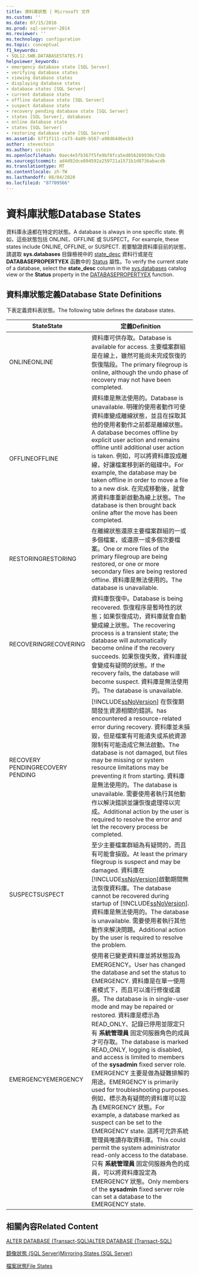 ```yaml
---
title: 資料庫狀態 | Microsoft 文件
ms.custom: ''
ms.date: 07/15/2016
ms.prod: sql-server-2014
ms.reviewer: ''
ms.technology: configuration
ms.topic: conceptual
f1_keywords:
- SQL12.SWB.DATABASESTATES.F1
helpviewer_keywords:
- emergency database state [SQL Server]
- verifying database states
- viewing database states
- displaying database states
- database states [SQL Server]
- current database state
- offline database state [SQL Server]
- suspect database state
- recovery pending database state [SQL Server]
- states [SQL Server], databases
- online database state
- states [SQL Server]
- restoring database state [SQL Server]
ms.assetid: b7f1f111-ca73-4a89-b567-a98d64d6ecb3
author: stevestein
ms.author: sstein
ms.openlocfilehash: 0aec4e5fb367f5fe9bf8fca5ed056269930cf2db
ms.sourcegitcommit: ad4d92dce894592a259721a1571b1d8736abacdb
ms.translationtype: MT
ms.contentlocale: zh-TW
ms.lasthandoff: 08/04/2020
ms.locfileid: "87709566"
---
```

# <a name="database-states"></a><span data-ttu-id="f27f4-102">資料庫狀態</span><span class="sxs-lookup"><span data-stu-id="f27f4-102">Database States</span></span>
  <span data-ttu-id="f27f4-103">資料庫永遠都在特定的狀態。</span><span class="sxs-lookup"><span data-stu-id="f27f4-103">A database is always in one specific state.</span></span> <span data-ttu-id="f27f4-104">例如，這些狀態包括 ONLINE、OFFLINE 或 SUSPECT。</span><span class="sxs-lookup"><span data-stu-id="f27f4-104">For example, these states include ONLINE, OFFLINE, or SUSPECT.</span></span> <span data-ttu-id="f27f4-105">若要驗證資料庫目前的狀態，請選取 **sys.databases** 目錄檢視中的 [state_desc](/sql/relational-databases/system-catalog-views/sys-databases-transact-sql) 資料行或是在 **DATABASEPROPERTYEX** 函數中的 [Status](/sql/t-sql/functions/databasepropertyex-transact-sql) 屬性。</span><span class="sxs-lookup"><span data-stu-id="f27f4-105">To verify the current state of a database, select the **state_desc** column in the [sys.databases](/sql/relational-databases/system-catalog-views/sys-databases-transact-sql) catalog view or the **Status** property in the [DATABASEPROPERTYEX](/sql/t-sql/functions/databasepropertyex-transact-sql) function.</span></span>  
  
## <a name="database-state-definitions"></a><span data-ttu-id="f27f4-106">資料庫狀態定義</span><span class="sxs-lookup"><span data-stu-id="f27f4-106">Database State Definitions</span></span>  
 <span data-ttu-id="f27f4-107">下表定義資料表狀態。</span><span class="sxs-lookup"><span data-stu-id="f27f4-107">The following table defines the database states.</span></span>  
  
|<span data-ttu-id="f27f4-108">State</span><span class="sxs-lookup"><span data-stu-id="f27f4-108">State</span></span>|<span data-ttu-id="f27f4-109">定義</span><span class="sxs-lookup"><span data-stu-id="f27f4-109">Definition</span></span>|  
|-----------|----------------|  
|<span data-ttu-id="f27f4-110">ONLINE</span><span class="sxs-lookup"><span data-stu-id="f27f4-110">ONLINE</span></span>|<span data-ttu-id="f27f4-111">資料庫可供存取。</span><span class="sxs-lookup"><span data-stu-id="f27f4-111">Database is available for access.</span></span> <span data-ttu-id="f27f4-112">主要檔案群組是在線上，雖然可能尚未完成恢復的恢復階段。</span><span class="sxs-lookup"><span data-stu-id="f27f4-112">The primary filegroup is online, although the undo phase of recovery may not have been completed.</span></span>|  
|<span data-ttu-id="f27f4-113">OFFLINE</span><span class="sxs-lookup"><span data-stu-id="f27f4-113">OFFLINE</span></span>|<span data-ttu-id="f27f4-114">資料庫是無法使用的。</span><span class="sxs-lookup"><span data-stu-id="f27f4-114">Database is unavailable.</span></span> <span data-ttu-id="f27f4-115">明確的使用者動作可使資料庫變成離線狀態，並且在採取其他的使用者動作之前都是離線狀態。</span><span class="sxs-lookup"><span data-stu-id="f27f4-115">A database becomes offline by explicit user action and remains offline until additional user action is taken.</span></span> <span data-ttu-id="f27f4-116">例如，可以將資料庫設成離線，好讓檔案移到新的磁碟中。</span><span class="sxs-lookup"><span data-stu-id="f27f4-116">For example, the database may be taken offline in order to move a file to a new disk.</span></span> <span data-ttu-id="f27f4-117">在完成移動後，就會將資料庫重新啟動為線上狀態。</span><span class="sxs-lookup"><span data-stu-id="f27f4-117">The database is then brought back online after the move has been completed.</span></span>|  
|<span data-ttu-id="f27f4-118">RESTORING</span><span class="sxs-lookup"><span data-stu-id="f27f4-118">RESTORING</span></span>|<span data-ttu-id="f27f4-119">在離線狀態還原主要檔案群組的一或多個檔案，或還原一或多個次要檔案。</span><span class="sxs-lookup"><span data-stu-id="f27f4-119">One or more files of the primary filegroup are being restored, or one or more secondary files are being restored offline.</span></span> <span data-ttu-id="f27f4-120">資料庫是無法使用的。</span><span class="sxs-lookup"><span data-stu-id="f27f4-120">The database is unavailable.</span></span>|  
|<span data-ttu-id="f27f4-121">RECOVERING</span><span class="sxs-lookup"><span data-stu-id="f27f4-121">RECOVERING</span></span>|<span data-ttu-id="f27f4-122">資料庫恢復中。</span><span class="sxs-lookup"><span data-stu-id="f27f4-122">Database is being recovered.</span></span> <span data-ttu-id="f27f4-123">恢復程序是暫時性的狀態；如果恢復成功，資料庫就會自動變成線上狀態。</span><span class="sxs-lookup"><span data-stu-id="f27f4-123">The recovering process is a transient state; the database will automatically become online if the recovery succeeds.</span></span> <span data-ttu-id="f27f4-124">如果恢復失敗，資料庫就會變成有疑問的狀態。</span><span class="sxs-lookup"><span data-stu-id="f27f4-124">If the recovery fails, the database will become suspect.</span></span> <span data-ttu-id="f27f4-125">資料庫是無法使用的。</span><span class="sxs-lookup"><span data-stu-id="f27f4-125">The database is unavailable.</span></span>|  
|<span data-ttu-id="f27f4-126">RECOVERY PENDING</span><span class="sxs-lookup"><span data-stu-id="f27f4-126">RECOVERY PENDING</span></span>|[!INCLUDE[ssNoVersion](../../../includes/ssnoversion-md.md)] <span data-ttu-id="f27f4-127">在恢復期間發生資源相關的錯誤。</span><span class="sxs-lookup"><span data-stu-id="f27f4-127">has encountered a resource-related error during recovery.</span></span> <span data-ttu-id="f27f4-128">資料庫並未損毀，但是檔案有可能遺失或系統資源限制有可能造成它無法啟動。</span><span class="sxs-lookup"><span data-stu-id="f27f4-128">The database is not damaged, but files may be missing or system resource limitations may be preventing it from starting.</span></span> <span data-ttu-id="f27f4-129">資料庫是無法使用的。</span><span class="sxs-lookup"><span data-stu-id="f27f4-129">The database is unavailable.</span></span> <span data-ttu-id="f27f4-130">需要使用者執行其他動作以解決錯誤並讓恢復處理得以完成。</span><span class="sxs-lookup"><span data-stu-id="f27f4-130">Additional action by the user is required to resolve the error and let the recovery process be completed.</span></span>|  
|<span data-ttu-id="f27f4-131">SUSPECT</span><span class="sxs-lookup"><span data-stu-id="f27f4-131">SUSPECT</span></span>|<span data-ttu-id="f27f4-132">至少主要檔案群組為有疑問的，而且有可能會損毀。</span><span class="sxs-lookup"><span data-stu-id="f27f4-132">At least the primary filegroup is suspect and may be damaged.</span></span> <span data-ttu-id="f27f4-133">資料庫在 [!INCLUDE[ssNoVersion](../../../includes/ssnoversion-md.md)]啟動期間無法恢復資料庫。</span><span class="sxs-lookup"><span data-stu-id="f27f4-133">The database cannot be recovered during startup of [!INCLUDE[ssNoVersion](../../../includes/ssnoversion-md.md)].</span></span> <span data-ttu-id="f27f4-134">資料庫是無法使用的。</span><span class="sxs-lookup"><span data-stu-id="f27f4-134">The database is unavailable.</span></span> <span data-ttu-id="f27f4-135">需要使用者執行其他動作來解決問題。</span><span class="sxs-lookup"><span data-stu-id="f27f4-135">Additional action by the user is required to resolve the problem.</span></span>|  
|<span data-ttu-id="f27f4-136">EMERGENCY</span><span class="sxs-lookup"><span data-stu-id="f27f4-136">EMERGENCY</span></span>|<span data-ttu-id="f27f4-137">使用者已變更資料庫並將狀態設為 EMERGENCY。</span><span class="sxs-lookup"><span data-stu-id="f27f4-137">User has changed the database and set the status to EMERGENCY.</span></span> <span data-ttu-id="f27f4-138">資料庫是在單一使用者模式下，而且可以進行修復或還原。</span><span class="sxs-lookup"><span data-stu-id="f27f4-138">The database is in single-user mode and may be repaired or restored.</span></span> <span data-ttu-id="f27f4-139">資料庫是標示為 READ_ONLY、記錄已停用並限定只有 **系統管理員** 固定伺服器角色的成員才可存取。</span><span class="sxs-lookup"><span data-stu-id="f27f4-139">The database is marked READ_ONLY, logging is disabled, and access is limited to members of the **sysadmin** fixed server role.</span></span> <span data-ttu-id="f27f4-140">EMERGENCY 主要是做為疑難排解的用途。</span><span class="sxs-lookup"><span data-stu-id="f27f4-140">EMERGENCY is primarily used for troubleshooting purposes.</span></span> <span data-ttu-id="f27f4-141">例如，標示為有疑問的資料庫可以設為 EMERGENCY 狀態。</span><span class="sxs-lookup"><span data-stu-id="f27f4-141">For example, a database marked as suspect can be set to the EMERGENCY state.</span></span> <span data-ttu-id="f27f4-142">這將可允許系統管理員唯讀存取資料庫。</span><span class="sxs-lookup"><span data-stu-id="f27f4-142">This could permit the system administrator read-only access to the database.</span></span> <span data-ttu-id="f27f4-143">只有 **系統管理員** 固定伺服器角色的成員，可以將資料庫設定為 EMERGENCY 狀態。</span><span class="sxs-lookup"><span data-stu-id="f27f4-143">Only members of the **sysadmin** fixed server role can set a database to the EMERGENCY state.</span></span>|  
  
## <a name="related-content"></a><span data-ttu-id="f27f4-144">相關內容</span><span class="sxs-lookup"><span data-stu-id="f27f4-144">Related Content</span></span>  
 [<span data-ttu-id="f27f4-145">ALTER DATABASE &#40;Transact-SQL&#41;</span><span class="sxs-lookup"><span data-stu-id="f27f4-145">ALTER DATABASE &#40;Transact-SQL&#41;</span></span>](/sql/t-sql/statements/alter-database-transact-sql)  
  
 [<span data-ttu-id="f27f4-146">鏡像狀態 &#40;SQL Server&#41;</span><span class="sxs-lookup"><span data-stu-id="f27f4-146">Mirroring States &#40;SQL Server&#41;</span></span>](../../database-engine/database-mirroring/mirroring-states-sql-server.md)  
  
 [<span data-ttu-id="f27f4-147">檔案狀態</span><span class="sxs-lookup"><span data-stu-id="f27f4-147">File States</span></span>](file-states.md)  
  
  
